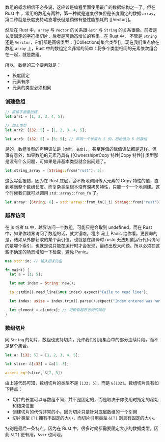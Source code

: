 数组的概念相信不必多说，这应该是编程里面使用最广的数据结构之一了。但在 Rust 中 ，常用的数组有两种，第一种就是速度很快但是长度固定的数据 `array`，第二种就是长度支持动态增长但是稍微有些性能损耗的 [[Vector]]。

然后在 Rust 中，`array` 与 `Vector` 的关系跟 `&str` 与 `String` 的关系很像。前者是长度固定的字符串切片，后者是可动态增长的客串。在 Rust 中， 不管是 `String` 还是 `Verctor`，它们都是高级类型：[[Collections|集合类型]]。现在我们重点放在数组 `array` 上，Rust 中的数组定义非常的简单：将多个类型相同的元素依次组合在一起，就是数组。

所以，数组的三个要素就是：

- 长度固定
- 元素有序
- 元素的类型必须相同

### 创建数组

```Rust
// 直接字面量创建
let arr1 = [1, 2, 3, 4, 5];

// 加上类型
let arr2: [i32; 5] = [1, 2, 3, 4, 5];

let arr3: [i32; 5] = [5; 5]; // 声明一个长度为 5 的，初始值为 5 的数组
```

是的，数组类型的声明语法是 `[类型; 长度];`，甚至连值的赋值语法都是这样。但事有意外，如果数组的元素乃具有 [[Ownership#Copy 特性|Copy 特性]] 类型那是没有什么问题，可如果是非基本类型就会出问题了。

```Rust
let string_array = [String::from("rust"); 5];
```

这么写会报错，因为在 Rust 底层，会不断地调用传入元素的 Copy 特性的值，直到填满整个数组长度。而复杂类型根本没有深拷贝特性，只能一个一个地创建。这个时候我们就可以调用 `std::array::from_fn` 了。

```Rust
let array: [String; 8] = std::array::from_fn(|_i| String::from("rust"));
```

### 越界访问

在 js 或者 ts 中，越界访问一个数组，可能只是会取到 undefined，而在 Rust 中，如果你越界访问了数组的话，就大镬咯。程序 马上 Panic 给你看。更要命的是，诸如从外部获取的某个索引值，也就是在编译时 rustc 无法知道运行代码访问的是哪个索引，也就是说只能在运行时才会发现，最终出现大问题。所以必须在这些不确定的场景增加一下检查，避免 Panic。

```Rust
use std::io; // 输入相关的包

fn main() {
  let a = [1; 5];

  let mut index = String::new();

  io::stdin().read_line(&mut index).expect("Faile to read line");

  let index: usize = index.trim().parse().expect("Index entered was not a number!");

  let element = a[index]; // 可能有越界访问的风险
}
```

### 数组切片

同 `String` 的切片，数组也支持切片，允许我们引用集合中的部分连续片段，而不是整个集合。

```Rust
let a: [i32; 5] = [1, 2, 3, 4, 5];

let slice: &[i32] = &a[1..3];

assert_eq!(slice, &[2, 3])
```

由上述代码可知，数组切片的类型不是 `[i32; 5]`，而是 `&[i32]`。数组切片具有如下特点：

- 切片的长度可以与数组不同，并不是固定的，而是取决于你使用时指定的起始和结束位置
- 创建切片的代价非常的小，因为切片只是针对底层数组的一个引用
- 切片类型 `[T]` 拥有不固定的大小，而切片引用类型 `&[T]` 则具有固定的大小。

特别是最后一条特点，因为在 Rust 中，很多时候都需要固定大小的数据类型，因此 `&[T]` 更有用，`&str` 也同理。

